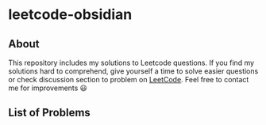 # leetcode-obsidian

## About

This repository includes my solutions to Leetcode questions. If you find my solutions hard to comprehend, give yourself a time to solve easier questions or check discussion section to problem on [LeetCode](https://leetcode.com/). Feel free to contact me for improvements :smiley:

## List of Problems


